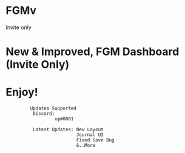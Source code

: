 # FGMv
Invite only

# New & Improved, FGM Dashboard (Invite Only)


# Enjoy!

             
             
             Updates Supported 
              Discord:
                      xφ#0001
              
              Latest Updates: New Layout
                              Journal UI
                              Fixed Save Bug
                              &..More 
